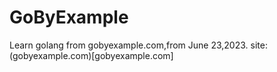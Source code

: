 # GoByExample
Learn golang from gobyexample.com,from June 23,2023.
site:(gobyexample.com)[gobyexample.com]
